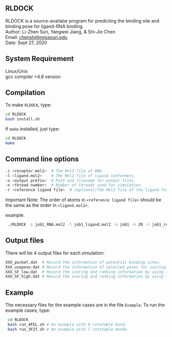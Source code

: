 **RLDOCK**
-----------------
RLDOCK is a source-availabe program for predicting the binding site and binding pose for ligand-RNA binding.  
Author: Li-Zhen Sun, Yangwei Jiang, & Shi-Jie Chen   
Email: chenshi@missouri.edu   
Date: Sept 27, 2020

System Requirement
------------------

 Linux/Unix  
 gcc compiler >4.8 version 
 
Compilation
----------------- 
To make `RLDOCK`, type:
```Bash
cd RLDOCK  
bash install.sh
```
If `make` installed, just type:
```Bash
cd RLDOCK  
make
```

Command line options
----------------- 
```Bash
-i <receptor.mol2>  # The Mol2 file of RNA.  
-l <ligand.mol2>    # The Mol2 file of ligand conformers.  
-o <output prefix>  # Path and filename for output files.  
-n <thread number>  # Number of threads used for simulation.  
-r <reference ligand file>  # (optional)The Mol2 file of the ligand for RMSD calculation.  
 ```
Important Note: The order of atoms in `<reference ligand file>` should be the same as the order in `<ligand.mol2>`.
  
  example:
 ```Bash
  ./RLDOCK -i job1_RNA.mol2 -l job1_ligand.mol2 -o job1 -n 20 -r job1_ref_lig.mol2    
```

Output files
----------------- 
There will be 4 output files for each simulation:
```Bash
XXX_pocket.dat  # Record the information of potential binding sites.  
XXX_usepose.dat # Record the information of selected poses for scoring step.  
XXX_SF_low.dat  # Record the scoring and ranking information by using the low resolution scoring function(SF-l).  
XXX_SF_high.dat # Record the scoring and ranking information by using the high resolution scoring function(SF-h).
```


Example
-----------------
The necessary files for the example cases are in the file `Example`.
To run the example cases, type:
```Bash
 cd RLDOCK
 bash run_4FEL.sh # An example with 0 rotatable bond.  
 bash run_3F2T.sh # An example with 7 rotatable bonds.
 ```
